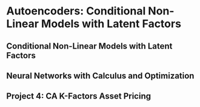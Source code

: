 # Autoencoders: Conditional Non-Linear Models with Latent Factors

## Conditional Non-Linear Models with Latent Factors

## Neural Networks with Calculus and Optimization

## Project 4: CA K-Factors Asset Pricing